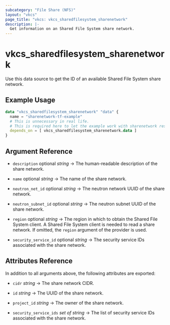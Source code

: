 ```yaml
---
subcategory: "File Share (NFS)"
layout: "vkcs"
page_title: "vkcs: vkcs_sharedfilesystem_sharenetwork"
description: |-
  Get information on an Shared File System share network.
---
```


# vkcs_sharedfilesystem_sharenetwork

Use this data source to get the ID of an available Shared File System share network.

## Example Usage

```terraform
data "vkcs_sharedfilesystem_sharenetwork" "data" {
  name = "sharenetwork-tf-example"
  # This is unnecessary in real life.
  # This is required here to let the example work with sharenetwork resource example. 
  depends_on = [ vkcs_sharedfilesystem_sharenetwork.data ]
}
```

## Argument Reference
- `description` optional *string* &rarr;  The human-readable description of the share network.

- `name` optional *string* &rarr;  The name of the share network.

- `neutron_net_id` optional *string* &rarr;  The neutron network UUID of the share network.

- `neutron_subnet_id` optional *string* &rarr;  The neutron subnet UUID of the share network.

- `region` optional *string* &rarr;  The region in which to obtain the Shared File System client. A Shared File System client is needed to read a share network. If omitted, the `region` argument of the provider is used.

- `security_service_id` optional *string* &rarr;  The security service IDs associated with the share network.


## Attributes Reference
In addition to all arguments above, the following attributes are exported:
- `cidr` *string* &rarr;  The share network CIDR.

- `id` *string* &rarr;  The UUID of the share network.

- `project_id` *string* &rarr;  The owner of the share network.

- `security_service_ids` *set of* *string* &rarr;  The list of security service IDs associated with the share network.


